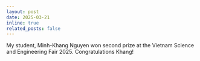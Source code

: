 ```yaml
---
layout: post
date: 2025-03-21
inline: true
related_posts: false
---
```


My student, Minh-Khang Nguyen won second prize at the Vietnam Science and Engineering Fair 2025. Congratulations Khang!